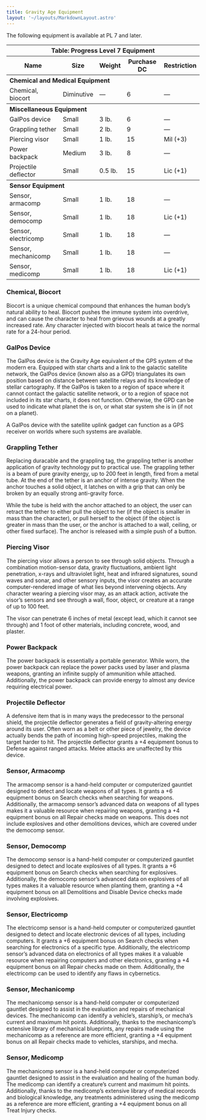 ```yaml
---
title: Gravity Age Equipment
layout: '~/layouts/MarkdownLayout.astro'
---
```

The following equipment is available at PL 7 and later.


<table> <tr><th colspan="5">Table: Progress Level 7 Equipment</th></tr> <tr><th>Name</th><th>Size</th><th>Weight</th><th>Purchase DC</th><th>Restriction</th></tr> <tr><th colspan="5" style="text-align: left">Chemical and Medical Equipment</th></tr> <tr><td>Chemical, biocort </td><td>Diminutive</td><td>—</td><td>6</td><td>—</td></tr> <tr><th colspan="5" style="text-align: left">Miscellaneous Equipment</th></tr> <tr><td>GalPos device</td><td>Small</td><td>3 lb.</td><td>6</td><td>—</td></tr> <tr class="shaded"><td>Grappling tether</td><td>Small</td><td>2 lb.</td><td>9</td><td>—</td></tr> <tr><td>Piercing visor</td><td>Small</td><td>1 lb.</td><td>15</td><td>Mil (+3)</td></tr> <tr class="shaded"><td>Power backpack</td><td>Medium</td><td>3 lb.</td><td>8</td><td>—</td></tr> <tr><td>Projectile deflector</td><td>Small</td><td>0.5 lb.</td><td>15</td><td>Lic (+1)</td></tr> <tr><th colspan="5" style="text-align: left">Sensor Equipment</th></tr> <tr><td>Sensor, armacomp</td><td>Small</td><td>1 lb.</td><td>18</td><td>—</td></tr> <tr class="shaded"><td>Sensor, democomp</td><td>Small</td><td>1 lb.</td><td>18</td><td>Lic (+1)</td></tr> <tr><td>Sensor, electricomp</td><td>Small</td><td>1 lb.</td><td>18</td><td>—</td></tr> <tr class="shaded"><td>Sensor, mechanicomp</td><td>Small</td><td>1 lb.</td><td>18</td><td>—</td></tr> <tr><td>Sensor, medicomp</td><td>Small</td><td>1 lb.</td><td>18</td><td>Lic (+1)</td></tr> </table>



### Chemical, Biocort

Biocort is a unique chemical compound that enhances the human body’s natural
ability to heal. Biocort pushes the immune system into overdrive, and can
cause the character to heal from grievous wounds at a greatly increased rate.
Any character injected with biocort heals at twice the normal rate for a
24-hour period.

### GalPos Device

The GalPos device is the Gravity Age equivalent of the GPS system of the
modern era. Equipped with star charts and a link to the galactic satellite
network, the GalPos device (known also as a GPD) triangulates its own position
based on distance between satellite relays and its knowledge of stellar
cartography. If the GalPos is taken to a region of space where it cannot
contact the galactic satellite network, or to a region of space not included
in its star charts, it does not function. Otherwise, the GPD can be used to
indicate what planet the is on, or what star system she is in (if not on a
planet).

A GalPos device with the satellite uplink gadget can function as a GPS
receiver on worlds where such systems are available.

### Grappling Tether

Replacing duracable and the grappling tag, the grappling tether is another
application of gravity technology put to practical use. The grappling tether
is a beam of pure gravity energy, up to 200 feet in length, fired from a metal
tube. At the end of the tether is an anchor of intense gravity. When the
anchor touches a solid object, it latches on with a grip that can only be
broken by an equally strong anti-gravity force.

While the tube is held with the anchor attached to an object, the user can
retract the tether to either pull the object to her (if the object is smaller
in mass than the character), or pull herself to the object (if the object is
greater in mass than the user, or the anchor is attached to a wall, ceiling,
or other fixed surface). The anchor is released with a simple push of a
button.

### Piercing Visor

The piercing visor allows a person to see through solid objects. Through a
combination motion-sensor data, gravity fluctuations, ambient light
penetration, x-rays and ultraviolet light, heat and infrared signatures, sound
waves and sonar, and other sensory inputs, the visor creates an accurate
computer-rendered image of what lies beyond intervening objects. Any character
wearing a piercing visor may, as an attack action, activate the visor’s
sensors and see through a wall, floor, object, or creature at a range of up to
100 feet.

The visor can penetrate 6 inches of metal (except lead, which it cannot see
through) and 1 foot of other materials, including concrete, wood, and plaster.

### Power Backpack

The power backpack is essentially a portable generator. While worn, the power
backpack can replace the power packs used by laser and plasma weapons,
granting an infinite supply of ammunition while attached. Additionally, the
power backpack can provide energy to almost any device requiring electrical
power.

### Projectile Deflector

A defensive item that is in many ways the predecessor to the personal shield,
the projectile deflector generates a field of gravity-altering energy around
its user. Often worn as a belt or other piece of jewelry, the device actually
bends the path of incoming high-speed projectiles, making the target harder to
hit. The projectile deflector grants a +4 equipment bonus to Defense against
ranged attacks. Melee attacks are unaffected by this device.

### Sensor, Armacomp

The armacomp sensor is a hand-held computer or computerized gauntlet designed
to detect and locate weapons of all types. It grants a +6 equipment bonus on
Search checks when searching for weapons. Additionally, the armacomp sensor’s
advanced data on weapons of all types makes it a valuable resource when
repairing weapons, granting a +4 equipment bonus on all Repair checks made on
weapons. This does not include explosives and other demolitions devices, which
are covered under the democomp sensor.

### Sensor, Democomp

The democomp sensor is a hand-held computer or computerized gauntlet designed
to detect and locate explosives of all types. It grants a +6 equipment bonus
on Search checks when searching for explosives. Additionally, the democomp
sensor’s advanced data on explosives of all types makes it a valuable resource
when planting them, granting a +4 equipment bonus on all Demolitions and
Disable Device checks made involving explosives.

### Sensor, Electricomp

The electricomp sensor is a hand-held computer or computerized gauntlet
designed to detect and locate electronic devices of all types, including
computers. It grants a +6 equipment bonus on Search checks when searching for
electronics of a specific type. Additionally, the electricomp sensor’s
advanced data on electronics of all types makes it a valuable resource when
repairing computers and other electronics, granting a +4 equipment bonus on
all Repair checks made on them. Additionally, the electricomp can be used to
identify any flaws in cybernetics.

### Sensor, Mechanicomp

The mechanicomp sensor is a hand-held computer or computerized gauntlet
designed to assist in the evaluation and repairs of mechanical devices. The
mechanicomp can identify a vehicle’s, starship’s, or mecha’s current and
maximum hit points. Additionally, thanks to the mechanicomp’s extensive
library of mechanical blueprints, any repairs made using the mechanicomp as a
reference are more efficient, granting a +4 equipment bonus on all Repair
checks made to vehicles, starships, and mecha.

### Sensor, Medicomp

The mechanicomp sensor is a hand-held computer or computerized gauntlet
designed to assist in the evaluation and healing of the human body. The
medicomp can identify a creature’s current and maximum hit points.
Additionally, thanks to the medicomp’s extensive library of medical records
and biological knowledge, any treatments administered using the medicomp as a
reference are more efficient, granting a +4 equipment bonus on all Treat
Injury checks.

